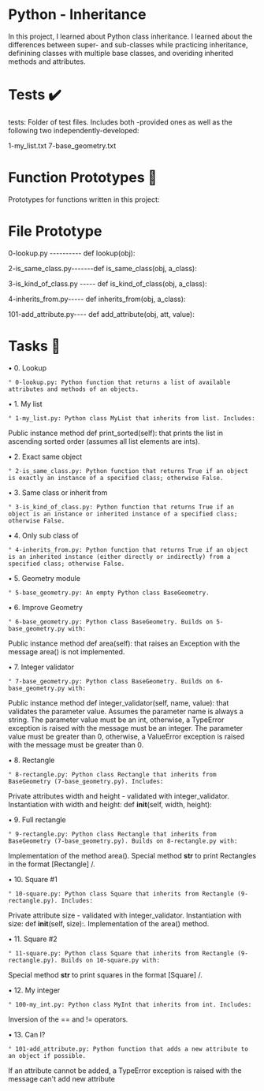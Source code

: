 # Python - Inheritance
In this project, I learned about Python class inheritance. I learned about the differences between super- and sub-classes while practicing inheritance, definining classes with multiple base classes, and overiding inherited methods and attributes.

# Tests ✔️

tests: Folder of test files. Includes both -provided ones as well as the following two independently-developed:

1-my_list.txt
7-base_geometry.txt

# Function Prototypes 💾

Prototypes for functions written in this project:

# File	Prototype

0-lookup.py ----------	def lookup(obj):

2-is_same_class.py-------def is_same_class(obj, a_class):

3-is_kind_of_class.py -----	def is_kind_of_class(obj, a_class):

4-inherits_from.py-----	def inherits_from(obj, a_class):

101-add_attribute.py----	def add_attribute(obj, att, value):

# Tasks 📃

• 0. Lookup

    ° 0-lookup.py: Python function that returns a list of available attributes and methods of an objects.

• 1. My list

    ° 1-my_list.py: Python class MyList that inherits from list. Includes:
Public instance method def print_sorted(self): that prints the list in ascending sorted order (assumes all list elements are ints).

• 2. Exact same object

    ° 2-is_same_class.py: Python function that returns True if an object is exactly an instance of a specified class; otherwise False.

• 3. Same class or inherit from

    ° 3-is_kind_of_class.py: Python function that returns True if an object is an instance or inherited instance of a specified class; otherwise False.

• 4. Only sub class of

    ° 4-inherits_from.py: Python function that returns True if an object is an inherited instance (either directly or indirectly) from a specified class; otherwise False.

• 5. Geometry module

    ° 5-base_geometry.py: An empty Python class BaseGeometry.

• 6. Improve Geometry

    ° 6-base_geometry.py: Python class BaseGeometry. Builds on 5-base_geometry.py with:

Public instance method def area(self): that raises an Exception with the message area() is not implemented.

• 7. Integer validator

    ° 7-base_geometry.py: Python class BaseGeometry. Builds on 6-base_geometry.py with:
Public instance method def integer_validator(self, name, value): that validates the parameter value.
Assumes the parameter name is always a string.
The parameter value must be an int, otherwise, a TypeError exception is raised with the message <name> must be an integer.
The parameter value must be greater than 0, otherwise, a ValueError exception is raised with the message <value> must be greater than 0.

• 8. Rectangle

    ° 8-rectangle.py: Python class Rectangle that inherits from BaseGeometry (7-base_geometry.py). Includes:
Private attributes width and height - validated with integer_validator.
Instantiation with width and height: def __init__(self, width, height):

• 9. Full rectangle

    ° 9-rectangle.py: Python class Rectangle that inherits from BaseGeometry (7-base_geometry.py). Builds on 8-rectangle.py with:
Implementation of the method area().
Special method __str__ to print Rectangles in the format [Rectangle] <width>/<height>.

• 10. Square #1

    ° 10-square.py: Python class Square that inherits from Rectangle (9-rectangle.py). Includes:
Private attribute size - validated with integer_validator.
Instantiation with size: def __init__(self, size):.
Implementation of the area() method.

• 11. Square #2

    ° 11-square.py: Python class Square that inherits from Rectangle (9-rectangle.py). Builds on 10-square.py with:
Special method __str__ to print squares in the format [Square] <width>/<height>.

• 12. My integer

    ° 100-my_int.py: Python class MyInt that inherits from int. Includes:
Inversion of the == and != operators.

• 13. Can I?

    ° 101-add_attribute.py: Python function that adds a new attribute to an object if possible.
If an attribute cannot be added, a TypeError exception is raised with the message can't add new attribute
